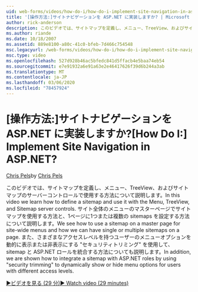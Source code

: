 ```yaml
---
uid: web-forms/videos/how-do-i/how-do-i-implement-site-navigation-in-aspnet
title: '[操作方法:]サイトナビゲーションを ASP.NET に実装しますか? | Microsoft Docs'
author: rick-anderson
description: このビデオでは、サイトマップを定義し、メニュー、TreeView、およびサイトマップのサーバーコントロールで使用する方法について説明します。 マスターページでサイトマップを使用する方法について説明します。
ms.author: riande
ms.date: 10/18/2007
ms.assetid: 889e8100-a80c-41c0-bfeb-7d466c754548
msc.legacyurl: /web-forms/videos/how-do-i/how-do-i-implement-site-navigation-in-aspnet
msc.type: video
ms.openlocfilehash: 527d928b46ac5bfedc841d5ffacb4e5baa74eb54
ms.sourcegitcommit: e7e91932a6e91a63e2e46417626f39d6b244a3ab
ms.translationtype: MT
ms.contentlocale: ja-JP
ms.lasthandoff: 03/06/2020
ms.locfileid: "78457924"
---
```

# <a name="how-do-i-implement-site-navigation-in-aspnet"></a><span data-ttu-id="8f80c-105">[操作方法:]サイトナビゲーションを ASP.NET に実装しますか?</span><span class="sxs-lookup"><span data-stu-id="8f80c-105">[How Do I:] Implement Site Navigation in ASP.NET?</span></span>

<span data-ttu-id="8f80c-106">[Chris Pels](https://twitter.com/chrispels)</span><span class="sxs-lookup"><span data-stu-id="8f80c-106">by [Chris Pels](https://twitter.com/chrispels)</span></span>

<span data-ttu-id="8f80c-107">このビデオでは、サイトマップを定義し、メニュー、TreeView、およびサイトマップのサーバーコントロールで使用する方法について説明します。</span><span class="sxs-lookup"><span data-stu-id="8f80c-107">In this video we learn how to define a sitemap and use it with the Menu, TreeView, and Sitemap server controls.</span></span> <span data-ttu-id="8f80c-108">サイト全体のメニューのマスターページでサイトマップを使用する方法と、1ページに1つまたは複数の sitemaps を設定する方法について説明します。</span><span class="sxs-lookup"><span data-stu-id="8f80c-108">We see how to use a sitemap on a master page for site-wide menus and how we can have single or multiple sitemaps on a page.</span></span> <span data-ttu-id="8f80c-109">また、さまざまなアクセスレベルを持つユーザーのメニューオプションを動的に表示または非表示にする "セキュリティトリミング" を使用して、sitemap と ASP.NET ロールを統合する方法についても説明します。</span><span class="sxs-lookup"><span data-stu-id="8f80c-109">In addition, we are shown how to integrate a sitemap with ASP.NET roles by using "security trimming" to dynamically show or hide menu options for users with different access levels.</span></span>

[<span data-ttu-id="8f80c-110">&#9654;ビデオを見る (29 分)</span><span class="sxs-lookup"><span data-stu-id="8f80c-110">&#9654; Watch video (29 minutes)</span></span>](https://channel9.msdn.com/Blogs/ASP-NET-Site-Videos/how-do-i-implement-site-navigation-in-aspnet)
